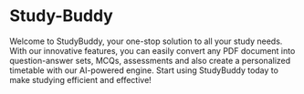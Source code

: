 # Study-Buddy
Welcome to StudyBuddy, your one-stop solution to all your study needs. With our innovative features, you can easily convert any PDF document into question-answer sets, MCQs, assessments and also create a personalized timetable with our AI-powered engine. Start using StudyBuddy today to make studying efficient and effective!
